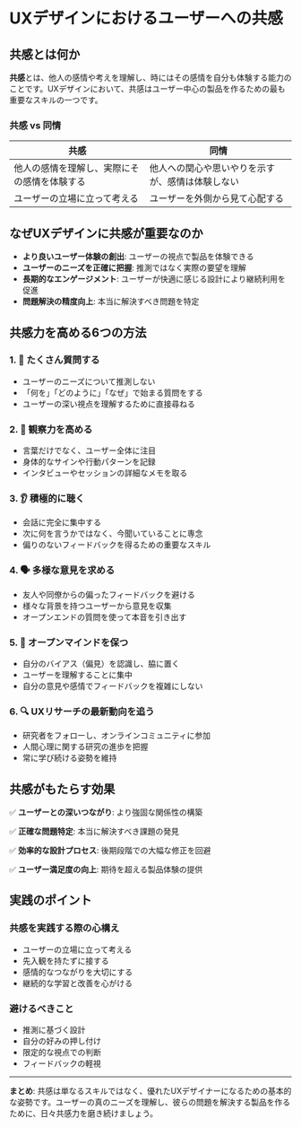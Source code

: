 # UXデザインにおけるユーザーへの共感

## 共感とは何か

**共感**とは、他人の感情や考えを理解し、時にはその感情を自分も体験する能力のことです。UXデザインにおいて、共感はユーザー中心の製品を作るための最も重要なスキルの一つです。

### 共感 vs 同情

| 共感 | 同情 |
|------|------|
| 他人の感情を理解し、実際にその感情を体験する | 他人への関心や思いやりを示すが、感情は体験しない |
| ユーザーの立場に立って考える | ユーザーを外側から見て心配する |

## なぜUXデザインに共感が重要なのか

- **より良いユーザー体験の創出**: ユーザーの視点で製品を体験できる
- **ユーザーのニーズを正確に把握**: 推測ではなく実際の要望を理解
- **長期的なエンゲージメント**: ユーザーが快適に感じる設計により継続利用を促進
- **問題解決の精度向上**: 本当に解決すべき問題を特定

## 共感力を高める6つの方法

### 1. 📝 たくさん質問する
- ユーザーのニーズについて推測しない
- 「何を」「どのように」「なぜ」で始まる質問をする
- ユーザーの深い視点を理解するために直接尋ねる

### 2. 👀 観察力を高める
- 言葉だけでなく、ユーザー全体に注目
- 身体的なサインや行動パターンを記録
- インタビューやセッションの詳細なメモを取る

### 3. 👂 積極的に聴く
- 会話に完全に集中する
- 次に何を言うかではなく、今聞いていることに専念
- 偏りのないフィードバックを得るための重要なスキル

### 4. 🗣️ 多様な意見を求める
- 友人や同僚からの偏ったフィードバックを避ける
- 様々な背景を持つユーザーから意見を収集
- オープンエンドの質問を使って本音を引き出す

### 5. 🧠 オープンマインドを保つ
- 自分のバイアス（偏見）を認識し、脇に置く
- ユーザーを理解することに集中
- 自分の意見や感情でフィードバックを複雑にしない

### 6. 🔍 UXリサーチの最新動向を追う
- 研究者をフォローし、オンラインコミュニティに参加
- 人間心理に関する研究の進歩を把握
- 常に学び続ける姿勢を維持

## 共感がもたらす効果

✅ **ユーザーとの深いつながり**: より強固な関係性の構築

✅ **正確な問題特定**: 本当に解決すべき課題の発見

✅ **効率的な設計プロセス**: 後期段階での大幅な修正を回避

✅ **ユーザー満足度の向上**: 期待を超える製品体験の提供

## 実践のポイント

### 共感を実践する際の心構え
- ユーザーの立場に立って考える
- 先入観を持たずに接する
- 感情的なつながりを大切にする
- 継続的な学習と改善を心がける

### 避けるべきこと
- 推測に基づく設計
- 自分の好みの押し付け
- 限定的な視点での判断
- フィードバックの軽視

---

**まとめ**: 共感は単なるスキルではなく、優れたUXデザイナーになるための基本的な姿勢です。ユーザーの真のニーズを理解し、彼らの問題を解決する製品を作るために、日々共感力を磨き続けましょう。
